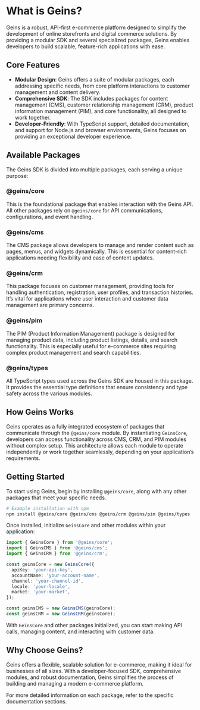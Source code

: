# What is Geins?

Geins is a robust, API-first e-commerce platform designed to simplify the development of online storefronts and digital commerce solutions. By providing a modular SDK and several specialized packages, Geins enables developers to build scalable, feature-rich applications with ease.

## Core Features

- **Modular Design**: Geins offers a suite of modular packages, each addressing specific needs, from core platform interactions to customer management and content delivery.
- **Comprehensive SDK**: The SDK includes packages for content management (CMS), customer relationship management (CRM), product information management (PIM), and core functionality, all designed to work together.
- **Developer-Friendly**: With TypeScript support, detailed documentation, and support for Node.js and browser environments, Geins focuses on providing an exceptional developer experience.

## Available Packages

The Geins SDK is divided into multiple packages, each serving a unique purpose:

### @geins/core

This is the foundational package that enables interaction with the Geins API. All other packages rely on `@geins/core` for API communications, configurations, and event handling.

### @geins/cms

The CMS package allows developers to manage and render content such as pages, menus, and widgets dynamically. This is essential for content-rich applications needing flexibility and ease of content updates.

### @geins/crm

This package focuses on customer management, providing tools for handling authentication, registration, user profiles, and transaction histories. It’s vital for applications where user interaction and customer data management are primary concerns.

### @geins/pim

The PIM (Product Information Management) package is designed for managing product data, including product listings, details, and search functionality. This is especially useful for e-commerce sites requiring complex product management and search capabilities.

### @geins/types

All TypeScript types used across the Geins SDK are housed in this package. It provides the essential type definitions that ensure consistency and type safety across the various modules.

## How Geins Works

Geins operates as a fully integrated ecosystem of packages that communicate through the `@geins/core` module. By instantiating `GeinsCore`, developers can access functionality across CMS, CRM, and PIM modules without complex setup. This architecture allows each module to operate independently or work together seamlessly, depending on your application’s requirements.

## Getting Started

To start using Geins, begin by installing `@geins/core`, along with any other packages that meet your specific needs.

```sh
# Example installation with npm
npm install @geins/core @geins/cms @geins/crm @geins/pim @geins/types
```

Once installed, initialize `GeinsCore` and other modules within your application:

```typescript
import { GeinsCore } from '@geins/core';
import { GeinsCMS } from '@geins/cms';
import { GeinsCRM } from '@geins/crm';

const geinsCore = new GeinsCore({
  apiKey: 'your-api-key',
  accountName: 'your-account-name',
  channel: 'your-channel-id',
  locale: 'your-locale',
  market: 'your-market',
});

const geinsCMS = new GeinsCMS(geinsCore);
const geinsCRM = new GeinsCRM(geinsCore);
```

With `GeinsCore` and other packages initialized, you can start making API calls, managing content, and interacting with customer data.

## Why Choose Geins?

Geins offers a flexible, scalable solution for e-commerce, making it ideal for businesses of all sizes. With a developer-focused SDK, comprehensive modules, and robust documentation, Geins simplifies the process of building and managing a modern e-commerce platform.

For more detailed information on each package, refer to the specific documentation sections.

